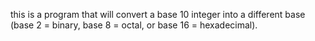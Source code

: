 this is a program that will convert a base 10 integer into a different base 
(base 2 = binary, base 8 = octal, or base 16 = hexadecimal).
